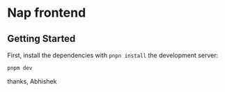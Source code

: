 # Nap frontend

## Getting Started

First, install the dependencies with `pnpn install` the development server:

```bash
pnpm dev
```

thanks,
Abhishek
